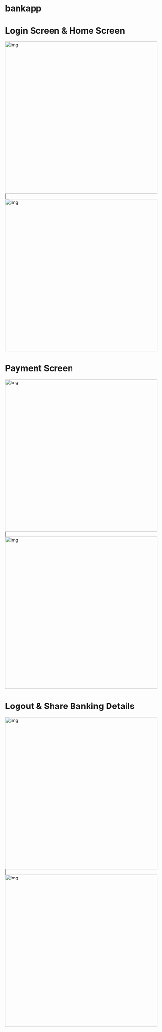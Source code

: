 # bankapp

# Login Screen & Home Screen
<img src="https://user-images.githubusercontent.com/68987615/186222535-1c7f6ead-d99a-4424-bf99-9f85c4bedc56.jpg" alt="img" height="500px" /> | <img src="https://user-images.githubusercontent.com/68987615/186222493-6daf634a-0960-4873-9fed-d0bf9e536ead.jpg" alt="img" height="500px" /> 

# Payment Screen
<img src="https://user-images.githubusercontent.com/68987615/186222557-48201150-86d1-4b2e-9eb9-f2f160d85665.jpg" alt="img" height="500px" />   | <img src="https://user-images.githubusercontent.com/68987615/186222510-87fce1d1-20b8-4d3b-bbe3-e961bb492532.jpg" alt="img" height="500px" />

# Logout & Share Banking Details
<img src="https://user-images.githubusercontent.com/68987615/186222539-d0c520b6-1dca-4ef6-888d-992935d1c1c7.jpg" alt="img" height="500px" />  | <img src="https://user-images.githubusercontent.com/68987615/186222569-d6ac4bdb-3e05-4a30-8b1e-16186b4978a0.jpg" alt="img" height="500px" /> 
    
          
 

